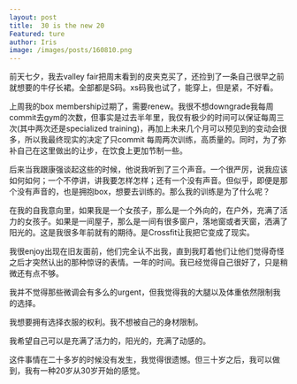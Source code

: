 ```yaml
---
layout: post
title:  30 is the new 20
Featured: ture
author: Iris
image: /images/posts/160810.png
---
```



前天七夕，我去valley fair把周末看到的皮夹克买了，还捡到了一条自己很早之前就想要的牛仔长裙。全部都是S码。xs码我也试了，能穿上，但是紧，不好看。

上周我的box membership过期了，需要renew。我很不想downgrade我每周commit去gym的次数，但事实是过去半年里，我仅有极少的时间可以保证每周三次(其中两次还是specialized training)，再加上未来几个月可以预见到的变动会很多，所以我最终现实的决定了只commit 每周两次训练，高质量的。同时，为了弥补自己在这里做出的让步，在饮食上更加节制一些。

后来当我跟康强谈起这些的时候，他说我听到了三个声音。一个很严厉，说我应该如何如何；一个不停讲，讲我要怎样怎样；还有一个没有声音。但似乎，即便是那个没有声音的，也是拥抱box，想要去训练的。那么我的训练是为了什么呢？

在我的自我意向里，如果我是一个女孩子，那么是一个外向的，在户外，充满了活力的女孩子。如果是一间屋子，那么是一间有很多窗户，落地窗或者天窗，洒满了阳光的。这是我很多年前就有的期待。是Crossfit让我把它变成了现实。

我很enjoy出现在旧友面前，他们完全认不出我，直到我盯着他们让他们觉得奇怪之后才突然认出的那种惊讶的表情。一年的时间。我已经觉得自己很好了，只是稍微还有点不够。

我并不觉得那些微调会有多么的urgent，但我觉得我的大腿以及体重依然限制我的选择。

我想要拥有选择衣服的权利。我不想被自己的身材限制。

我希望自己可以是充满了活力的，阳光的，充满了动感的。

这件事情在二十多岁的时候没有发生，我觉得很遗憾。但三十岁之后，我可以做到，我有一种20岁从30岁开始的感觉。

